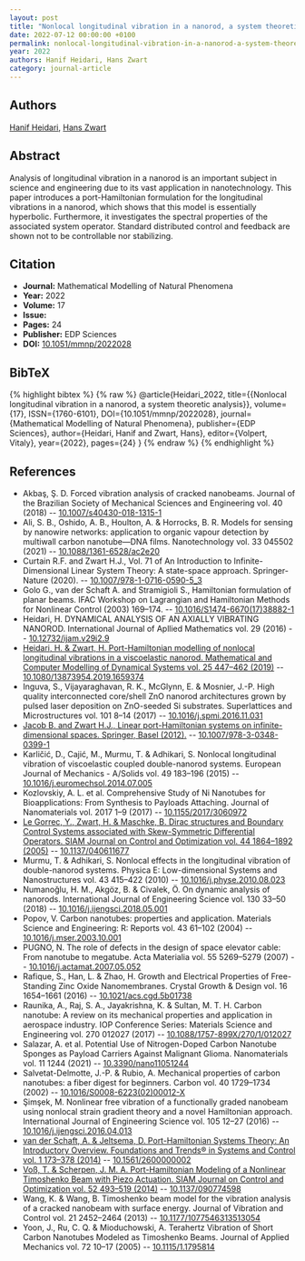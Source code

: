 ```yaml
---
layout: post
title: "Nonlocal longitudinal vibration in a nanorod, a system theoretic analysis"
date: 2022-07-12 00:00:00 +0100
permalink: nonlocal-longitudinal-vibration-in-a-nanorod-a-system-theoretic-analysis
year: 2022
authors: Hanif Heidari, Hans Zwart
category: journal-article
---
```

 
## Authors
[Hanif Heidari](authors/hanif-heidari), [Hans Zwart](authors/hans-zwart)
 
## Abstract
Analysis of longitudinal vibration in a nanorod is an important subject in science and engineering due to its vast application in nanotechnology. This paper introduces a port-Hamiltonian formulation for the longitudinal vibrations in a nanorod, which shows that this model is essentially hyperbolic. Furthermore, it investigates the spectral properties of the associated system operator. Standard distributed control and feedback are shown not to be controllable nor stabilizing.
 
## Citation
- **Journal:** Mathematical Modelling of Natural Phenomena
- **Year:** 2022
- **Volume:** 17
- **Issue:** 
- **Pages:** 24
- **Publisher:** EDP Sciences
- **DOI:** [10.1051/mmnp/2022028](https://doi.org/10.1051/mmnp/2022028)
 
## BibTeX
{% highlight bibtex %}
{% raw %}
@article{Heidari_2022,
  title={{Nonlocal longitudinal vibration in a nanorod, a system theoretic analysis}},
  volume={17},
  ISSN={1760-6101},
  DOI={10.1051/mmnp/2022028},
  journal={Mathematical Modelling of Natural Phenomena},
  publisher={EDP Sciences},
  author={Heidari, Hanif and Zwart, Hans},
  editor={Volpert, Vitaly},
  year={2022},
  pages={24}
}
{% endraw %}
{% endhighlight %}
 
## References
- Akbaş, Ş. D. Forced vibration analysis of cracked nanobeams. Journal of the Brazilian Society of Mechanical Sciences and Engineering vol. 40 (2018) -- [10.1007/s40430-018-1315-1](https://doi.org/10.1007/s40430-018-1315-1)
- Ali, S. B., Oshido, A. B., Houlton, A. & Horrocks, B. R. Models for sensing by nanowire networks: application to organic vapour detection by multiwall carbon nanotube—DNA films. Nanotechnology vol. 33 045502 (2021) -- [10.1088/1361-6528/ac2e20](https://doi.org/10.1088/1361-6528/ac2e20)
- Curtain R.F. and Zwart H.J., Vol. 71 of An Introduction to Infinite-Dimensional Linear System Theory: A state-space approach. Springer-Nature (2020). -- [10.1007/978-1-0716-0590-5_3](https://doi.org/10.1007/978-1-0716-0590-5_3)
- Golo G., van der Schaft A. and Stramigioli S., Hamiltonian formulation of planar beams. IFAC Workshop on Lagrangian and Hamiltonian Methods for Nonlinear Control (2003) 169–174. -- [10.1016/S1474-6670(17)38882-1](https://doi.org/10.1016/S1474-6670(17)38882-1)
- Heidari, H. DYNAMICAL ANALYSIS OF AN AXIALLY VIBRATING NANOROD. International Journal of Apllied Mathematics vol. 29 (2016) -- [10.12732/ijam.v29i2.9](https://doi.org/10.12732/ijam.v29i2.9)
- [Heidari, H. & Zwart, H. Port-Hamiltonian modelling of nonlocal longitudinal vibrations in a viscoelastic nanorod. Mathematical and Computer Modelling of Dynamical Systems vol. 25 447–462 (2019)](port-hamiltonian-modelling-of-nonlocal-longitudinal-vibrations-in-a-viscoelastic-nanorod) -- [10.1080/13873954.2019.1659374](https://doi.org/10.1080/13873954.2019.1659374)
- Inguva, S., Vijayaraghavan, R. K., McGlynn, E. & Mosnier, J.-P. High quality interconnected core/shell ZnO nanorod architectures grown by pulsed laser deposition on ZnO-seeded Si substrates. Superlattices and Microstructures vol. 101 8–14 (2017) -- [10.1016/j.spmi.2016.11.031](https://doi.org/10.1016/j.spmi.2016.11.031)
- [Jacob B. and Zwart H.J., Linear port-Hamiltonian systems on infinite-dimensional spaces. Springer, Basel (2012).](linear-port-hamiltonian-systems-on-infinite-dimensional-spaces) -- [10.1007/978-3-0348-0399-1](https://doi.org/10.1007/978-3-0348-0399-1)
- Karličić, D., Cajić, M., Murmu, T. & Adhikari, S. Nonlocal longitudinal vibration of viscoelastic coupled double-nanorod systems. European Journal of Mechanics - A/Solids vol. 49 183–196 (2015) -- [10.1016/j.euromechsol.2014.07.005](https://doi.org/10.1016/j.euromechsol.2014.07.005)
- Kozlovskiy, A. L. et al. Comprehensive Study of Ni Nanotubes for Bioapplications: From Synthesis to Payloads Attaching. Journal of Nanomaterials vol. 2017 1–9 (2017) -- [10.1155/2017/3060972](https://doi.org/10.1155/2017/3060972)
- [Le Gorrec, Y., Zwart, H. & Maschke, B. Dirac structures and Boundary Control Systems associated with Skew-Symmetric Differential Operators. SIAM Journal on Control and Optimization vol. 44 1864–1892 (2005)](dirac-structures-and-boundary-control-systems-associated-with-skew-symmetric-differential-operators) -- [10.1137/040611677](https://doi.org/10.1137/040611677)
- Murmu, T. & Adhikari, S. Nonlocal effects in the longitudinal vibration of double-nanorod systems. Physica E: Low-dimensional Systems and Nanostructures vol. 43 415–422 (2010) -- [10.1016/j.physe.2010.08.023](https://doi.org/10.1016/j.physe.2010.08.023)
- Numanoğlu, H. M., Akgöz, B. & Civalek, Ö. On dynamic analysis of nanorods. International Journal of Engineering Science vol. 130 33–50 (2018) -- [10.1016/j.ijengsci.2018.05.001](https://doi.org/10.1016/j.ijengsci.2018.05.001)
- Popov, V. Carbon nanotubes: properties and application. Materials Science and Engineering: R: Reports vol. 43 61–102 (2004) -- [10.1016/j.mser.2003.10.001](https://doi.org/10.1016/j.mser.2003.10.001)
- PUGNO, N. The role of defects in the design of space elevator cable: From nanotube to megatube. Acta Materialia vol. 55 5269–5279 (2007) -- [10.1016/j.actamat.2007.05.052](https://doi.org/10.1016/j.actamat.2007.05.052)
- Rafique, S., Han, L. & Zhao, H. Growth and Electrical Properties of Free-Standing Zinc Oxide Nanomembranes. Crystal Growth &amp; Design vol. 16 1654–1661 (2016) -- [10.1021/acs.cgd.5b01738](https://doi.org/10.1021/acs.cgd.5b01738)
- Raunika, A., Raj, S. A., Jayakrishna, K. & Sultan, M. T. H. Carbon nanotube: A review on its mechanical properties and application in aerospace industry. IOP Conference Series: Materials Science and Engineering vol. 270 012027 (2017) -- [10.1088/1757-899X/270/1/012027](https://doi.org/10.1088/1757-899X/270/1/012027)
- Salazar, A. et al. Potential Use of Nitrogen-Doped Carbon Nanotube Sponges as Payload Carriers Against Malignant Glioma. Nanomaterials vol. 11 1244 (2021) -- [10.3390/nano11051244](https://doi.org/10.3390/nano11051244)
- Salvetat-Delmotte, J.-P. & Rubio, A. Mechanical properties of carbon nanotubes: a fiber digest for beginners. Carbon vol. 40 1729–1734 (2002) -- [10.1016/S0008-6223(02)00012-X](https://doi.org/10.1016/S0008-6223(02)00012-X)
- Şimşek, M. Nonlinear free vibration of a functionally graded nanobeam using nonlocal strain gradient theory and a novel Hamiltonian approach. International Journal of Engineering Science vol. 105 12–27 (2016) -- [10.1016/j.ijengsci.2016.04.013](https://doi.org/10.1016/j.ijengsci.2016.04.013)
- [van der Schaft, A. & Jeltsema, D. Port-Hamiltonian Systems Theory: An Introductory Overview. Foundations and Trends® in Systems and Control vol. 1 173–378 (2014)](port-hamiltonian-systems-theory-an-introductory-overview-journal) -- [10.1561/2600000002](https://doi.org/10.1561/2600000002)
- [Voß, T. & Scherpen, J. M. A. Port-Hamiltonian Modeling of a Nonlinear Timoshenko Beam with Piezo Actuation. SIAM Journal on Control and Optimization vol. 52 493–519 (2014)](port-hamiltonian-modeling-of-a-nonlinear-timoshenko-beam-with-piezo-actuation) -- [10.1137/090774598](https://doi.org/10.1137/090774598)
- Wang, K. & Wang, B. Timoshenko beam model for the vibration analysis of a cracked nanobeam with surface energy. Journal of Vibration and Control vol. 21 2452–2464 (2013) -- [10.1177/1077546313513054](https://doi.org/10.1177/1077546313513054)
- Yoon, J., Ru, C. Q. & Mioduchowski, A. Terahertz Vibration of Short Carbon Nanotubes Modeled as Timoshenko Beams. Journal of Applied Mechanics vol. 72 10–17 (2005) -- [10.1115/1.1795814](https://doi.org/10.1115/1.1795814)

